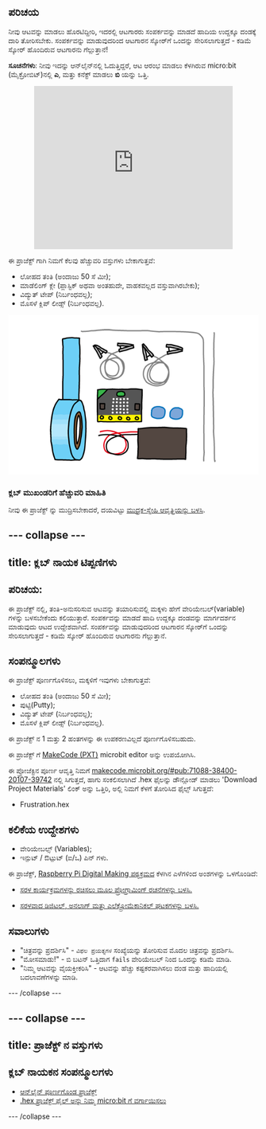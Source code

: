 ## ಪರಿಚಯ

ನೀವು ಆಟವನ್ನು ಮಾಡಲು ಹೊರಟಿದ್ದೀರಿ, ಇದರಲ್ಲಿ ಆಟಗಾರರು ಸಂಪರ್ಕವನ್ನು ಮಾಡದೆ ಹಾದಿಯ ಉದ್ದಕ್ಕೂ ದಂಡಕ್ಕೆ ದಾರಿ ತೋರಿಸಬೇಕು. ಸಂಪರ್ಕವನ್ನು ಮಾಡುವುದರಿಂದ ಆಟಗಾರನ ಸ್ಕೋರ್‌ಗೆ ಒಂದನ್ನು ಸೇರಿಸಲಾಗುತ್ತದೆ - ಕಡಿಮೆ ಸ್ಕೋರ್ ಹೊಂದಿರುವ ಆಟಗಾರನು ಗೆಲ್ಲುತ್ತಾನೆ!

**ಸೂಚನೆಗಳು**: ನೀವು ಇದನ್ನು ಆನ್‌ಲೈನ್‌ನಲ್ಲಿ ಓದುತ್ತಿದ್ದರೆ, ಆಟ ಆರಂಭ ಮಾಡಲು ಕೆಳಗಿರುವ micro:bit (ಮೈಕ್ರೋಬಿಟ್)ನಲ್ಲಿ **ಎ**, ಮತ್ತು ಕನೆಕ್ಟ್ ಮಾಡಲು **ಬಿ** ಯನ್ನು ಒತ್ತಿ.

<div class="trinket" style="width:400px;margin: 0 auto;">
<div style="position:relative;height:0;padding-bottom:81.97%;overflow:hidden;"><iframe style="position:absolute;top:0;left:0;width:100%;height:100%;" src="https://makecode.microbit.org/---run?id=_FEDEdA3v6e64" allowfullscreen="allowfullscreen" sandbox="allow-popups allow-scripts allow-same-origin" frameborder="0"></iframe></div>
</div>

ಈ ಪ್ರಾಜೆಕ್ಟ್ ಗಾಗಿ ನಿಮಗೆ ಕೆಲವು ಹೆಚ್ಚುವರಿ ವಸ್ತುಗಳು ಬೇಕಾಗುತ್ತವೆ:

* ಲೋಹದ ತಂತಿ (ಅಂದಾಜು 50 ಸೆ ಮೀ);
* ಮಾಡೆಲಿಂಗ್ ಕ್ಲೇ (ಪ್ಲಾಸ್ಟಿಕ್ ಅಥವಾ ಅಂತಹುದೇ, ವಾಹಕವಲ್ಲದ ವಸ್ತುವಾಗಿರಬೇಕು);
* ವಿದ್ಯುತ್ ಟೇಪ್ (ನಿರ್ಬಂಧವಲ್ಲ);
* ಮೊಸಳೆ ಕ್ಲಿಪ್ ಲೀಡ್ಸ್ (ನಿರ್ಬಂಧವಲ್ಲ).

![ಪರದೆಚಿತ್ರ](images/frustration-items.png)

### ಕ್ಲಬ್ ಮುಖಂಡರಿಗೆ ಹೆಚ್ಚುವರಿ ಮಾಹಿತಿ

ನೀವು ಈ ಪ್ರಾಜೆಕ್ಟ್ ನ್ನು ಮುದ್ರಿಸಬೇಕಾದರೆ, ದಯವಿಟ್ಟು [ಮುದ್ರಕ-ಸ್ನೇಹಿ ಆವೃತ್ತಿಯನ್ನು ಬಳಸಿ](https://projects.raspberrypi.org/kn-IN/projects/frustration/print).

--- collapse ---
---
title: ಕ್ಲಬ್ ನಾಯಕ ಟಿಪ್ಪಣಿಗಳು
---

## ಪರಿಚಯ:

ಈ ಪ್ರಾಜೆಕ್ಟ್ ನಲ್ಲಿ, ತಂತಿ-ಅನುಸರಿಸುವ ಆಟವನ್ನು ತಯಾರಿಸುವಲ್ಲಿ ಮಕ್ಕಳು ಹೇಗೆ ವೇರಿಯೇಬಲ್(variable) ಗಳನ್ನು ಬಳಸಬೇಕೆಂದು ಕಲಿಯುತ್ತಾರೆ. ಸಂಪರ್ಕವನ್ನು ಮಾಡದೆ ಹಾದಿ ಉದ್ದಕ್ಕೂ ದಂಡವನ್ನು ಮಾರ್ಗದರ್ಶನ ಮಾಡುವುದು ಆಟದ ಉದ್ದೇಶವಾಗಿದೆ. ಸಂಪರ್ಕವನ್ನು ಮಾಡುವುದರಿಂದ ಆಟಗಾರನ ಸ್ಕೋರ್‌ಗೆ ಒಂದನ್ನು ಸೇರಿಸಲಾಗುತ್ತದೆ - ಕಡಿಮೆ ಸ್ಕೋರ್ ಹೊಂದಿರುವ ಆಟಗಾರನು ಗೆಲ್ಲುತ್ತಾನೆ.

## ಸಂಪನ್ಮೂಲಗಳು

ಈ ಪ್ರಾಜೆಕ್ಟ್ ಪೂರ್ಣಗೊಳಿಸಲು, ಮಕ್ಕಳಿಗೆ ಇವುಗಳು ಬೇಕಾಗುತ್ತವೆ:

* ಲೋಹದ ತಂತಿ (ಅಂದಾಜು 50 ಸೆ ಮೀ);
* ಪುಟ್ಟಿ(Putty);
* ವಿದ್ಯುತ್ ಟೇಪ್ (ನಿರ್ಬಂಧವಲ್ಲ);
* ಮೊಸಳೆ ಕ್ಲಿಪ್ ಲೀಡ್ಸ್ (ನಿರ್ಬಂಧವಲ್ಲ).

ಈ ಪ್ರಾಜೆಕ್ಟ್ ನ 1 ಮತ್ತು 2 ಹಂತಗಳನ್ನು ಈ ಉಪಕರಣವಿಲ್ಲದೆ ಪೂರ್ಣಗೊಳಿಸಬಹುದು.

ಈ ಪ್ರಾಜೆಕ್ಟ್ ಗೆ [MakeCode (PXT)](http://jumpto.cc/pxt-new) microbit editor ಅನ್ನು ಉಪಯೋಗಿಸಿ.

ಈ ಪ್ರೋಜೆಕ್ಟಿನ ಪೂರ್ಣ ಆವೃತ್ತಿ ನಿಮಗೆ [makecode.microbit.org/#pub:71088-38400-20107-39742](https://makecode.microbit.org/#pub:71088-38400-20107-39742) ನಲ್ಲಿ ಸಿಗುತ್ತದೆ, ಹಾಗು ಸಂಕಲಿಸಲಾಗಿದೆ .hex ಫೈಲನ್ನು ಡೌನ್ಲೋಡ್ ಮಾಡಲು 'Download Project Materials' ಲಿಂಕ್ ಅನ್ನು ಒತ್ತಿರಿ, ಅಲ್ಲಿ ನಿಮಗೆ ಕೆಳಗೆ ತೋರಿಸಿದ ಫೈಲ್ಸ್ ಸಿಗುತ್ತದೆ:

* Frustration.hex

## ಕಲಿಕೆಯ ಉದ್ದೇಶಗಳು

* ವೇರಿಯೇಬಲ್ಸ್ (Variables);
* ಇನ್ಪುಟ್ / ಔಟ್ಪುಟ್ (ಐ/ಒ) ಪಿನ್ ಗಳು.

ಈ ಪ್ರಾಜೆಕ್ಟ್, [Raspberry Pi Digital Making ಪಠ್ಯಕ್ರಮದ](http://rpf.io/curriculum) ಕೆಳಗಿನ ಎಳೆಗಳಿಂದ ಅಂಶಗಳನ್ನು ಒಳಗೊಂಡಿದೆ:

* [ಸರಳ ಕಾರ್ಯಕ್ರಮಗಳನ್ನು ರಚಿಸಲು ಮೂಲ ಪ್ರೋಗ್ರಾಮಿಂಗ್ ರಚನೆಗಳನ್ನು ಬಳಸಿ.](https://www.raspberrypi.org/curriculum/programming/creator)

* [ಸರಳವಾದ ಡಿಜಿಟಲ್, ಅನಲಾಗ್ ಮತ್ತು ಎಲೆಕ್ಟ್ರೋಮೆಕಾನಿಕಲ್ ಘಟಕಗಳನ್ನು ಬಳಸಿ.](https://www.raspberrypi.org/curriculum/physical-computing/creator)

## ಸವಾಲುಗಳು

* "ಚಿತ್ರವನ್ನು ಪ್ರದರ್ಶಿಸಿ" - `ವಿಫಲ ಪ್ರಯತ್ನಗಳ` ಸಂಖ್ಯೆಯನ್ನು ತೋರಿಸುವ ಮೊದಲ ಚಿತ್ರವನ್ನು ಪ್ರದರ್ಶಿಸಿ.
* "ಮೋಸಮಾಡು!" - ಬಿ ಬಟನ್ ಒತ್ತಿದಾಗ `fails` ವೇರಿಯೇಬಲ್ ನಿಂದ ಒಂದನ್ನು ಕಡಿಮೆ ಮಾಡಿ.
* "ನಿಮ್ಮ ಆಟವನ್ನು ವೈಯಕ್ತೀಕರಿಸಿ" - ಆಟವನ್ನು ಹೆಚ್ಚು ಕಷ್ಟಕರವಾಗಿಸಲು ದಂಡ ಮತ್ತು ಹಾದಿಯಲ್ಲಿ ಬದಲಾವಣೆಗಳನ್ನು ಮಾಡಿ.

--- /collapse ---

--- collapse ---
---
title: ಪ್ರಾಜೆಕ್ಟ್ ನ ವಸ್ತುಗಳು
---

## ಕ್ಲಬ್ ನಾಯಕನ ಸಂಪನ್ಮೂಲಗಳು

* [ಆನ್‌ಲೈನ್ ಪೂರ್ಣಗೊಂಡ ಪ್ರಾಜೆಕ್ಟ್](https://makecode.microbit.org/#pub:71088-38400-20107-39742)
* [.hex ಪ್ರಾಜೆಕ್ಟ್ ಫೈಲ್ ಅನ್ನು ನಿಮ್ಮ micro:bit‌ ಗೆ ವರ್ಗಾಯಿಸಲು](resources/micro-bit-Frustration.hex)

--- /collapse ---